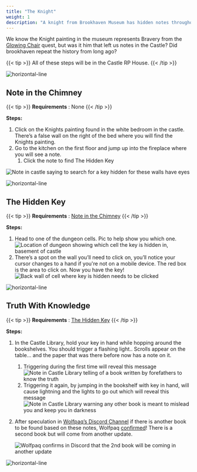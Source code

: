 ```yaml
---
title: "The Knight"
weight: 1
description: "A knight from Brookhaven Museum has hidden notes throughout the castle."
--- 
```


We know the Knight painting in the museum represents Bravery from the [Glowing Chair](/lore/quests/#glowing-chair) quest, but was it him that left us notes in the Castle? Did brookhaven repeat the history from long ago?


{{< tip >}}
All of these steps will be in the Castle RP House.
{{< /tip >}}

![horizontal-line](/images/green-line.png)

## Note in the Chimney
 
{{< tip >}}
**Requirements** : None
{{< /tip >}}


**Steps:**

1. Click on the Knights painting found in the white bedroom in the castle. There’s a false wall on the right of the bed where you will find the Knights painting.
1. Go to the kitchen on the first floor and jump up into the fireplace where you will see a note.
    1. Click the note to find The Hidden Key

![Note in castle saying to search for a key hidden for these walls have eyes](/images/bh/note_in_chimney.jpg)

![horizontal-line](/images/green-line.png)

## The Hidden Key
 
{{< tip >}}
**Requirements** : [Note in the Chimney](#note-in-the-chimney) 
{{< /tip >}}


**Steps:**

1. Head to one of the dungeon cells. Pic to help show you which one.
    ![Location of dungeon showing which cell the key is hidden in, basement of castle](/images/bh/dungeon.jpg)
1. There’s a spot on the wall you’ll need to click on, you’ll notice your cursor changes to a hand if you're not on a mobile device. The red box is the area to click on. Now you have the key!
    ![Back wall of cell where key is hidden needs to be clicked](/images/bh/key_in_wall.jpg)


![horizontal-line](/images/green-line.png)

## Truth With Knowledge
 
{{< tip >}}
**Requirements** : [The Hidden Key](#the-hidden-key) 
{{< /tip >}}


**Steps:**

1. In the Castle Library, hold your key in hand while hopping around the bookshelves. You should trigger a flashing light.. Scrolls appear on the table… and the paper that was there before now has a note on it.
    1. Triggering during the first time will reveal this message
        ![Note in Castle Library telling of a book written by forefathers to know the truth](/images/bh/castle_note_1.jpg)
    1. Triggering it again, by jumping in the bookshelf with key in hand, will cause lightning and the lights to go out which will reveal this message
        ![Note in Castle Library warning any other book is meant to mislead you and keep you in darkness](/images/bh/castle_note_2.jpg)

1. After speculation in [Wolfpaq’s Discord Channel](https://discord.com/channels/482308357248647177/870010373976236052) if there is another book to be found based on these notes, Wolfpaq [confirmed](https://discord.com/channels/482308357248647177/870010373976236052/1175153726906978306)! There is a second book but will come from another update. 

    ![Wolfpaq confirms in Discord that the 2nd book will be coming in another update](/images/bh/wolf_confirm_2nd_book.jpg)



![horizontal-line](/images/green-line.png)